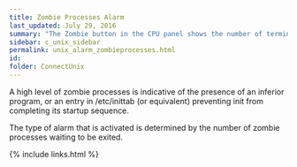 ```yaml
---
title: ﻿Zombie Processes Alarm
last_updated: July 29, 2016
summary: "The Zombie button in the CPU panel shows the number of terminated child processes that have not been acknowledged by their parent process."
sidebar: c_unix_sidebar
permalink: unix_alarm_zombieprocesses.html
id:
folder: ConnectUnix
---
```





A high level of zombie processes is indicative of the presence of an inferior program, or an entry in /etc/inittab (or equivalent) preventing init from completing its startup sequence.

The type of alarm that is activated is determined by the number of zombie processes waiting to be exited.





{% include links.html %}
